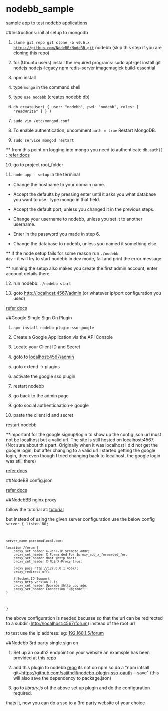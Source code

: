 # nodebb_sample
sample app to test nodebb applications

##Instructions: initial setup to mongodb

1) <code>clone git repo git clone -b v0.6.x https://github.com/NodeBB/NodeBB.git</code> nodebb (skip this step if you are cloning this repo)

2) for (Ubuntu users) install the required programs: sudo apt-get install git nodejs nodejs-legacy npm redis-server imagemagick build-essential

3) npm install 

4) type <code>mongo</code> in the command shell

5) type <code>use nodebb</code> (creates nodebb db)

6) <code>db.createUser( { user: "nodebb", pwd: "nodebb", roles: [ "readWrite" ] } )</code>

7) <code>sudo vim /etc/mongod.conf </code>

8) To enable authentication, uncomment <code>auth = true</code> Restart MongoDB.

9) <code>sudo service mongod restart</code>

** from this point on logging into mongo you need to authenticate <code>db.auth()</code> : [refer docs](http://docs.mongodb.org/manual/reference/method/db.auth/)

10) go to project root_folder

11) <code>node app --setup</code> in the terminal

* Change the hostname to your domain name.

* Accept the defaults by pressing enter until it asks you what database you want to use. Type mongo in that field.

* Accept the default port, unless you changed it in the previous steps.

* Change your username to nodebb, unless you set it to another username.

* Enter in the password you made in step 6.

* Change the database to nodebb, unless you named it something else.


** if the node setup fails for some reason run <code>./nodebb dev</code> - it will try to start nodebb in dev mode, fail and print the error message

** running the setup also makes you create the first admin account, enter account details there

12) run nodebb: <code>./nodebb start </code>

12) goto [http://localhost:4567/admin](http://localhost:4567/admin) (or whatever ip/port configuration you used)


[refer docs](https://media.readthedocs.org/pdf/nodebb/latest/nodebb.pdf)



##Google Single Sign On Plugin

1) <code>npm install nodebb-plugin-sso-google</code>

2) Create a Google Application via the API Console

3) Locate your Client ID and Secret

4) goto to [localhost:4567/admin](localhost:4567/admin)

5) goto extend -> plugins

6) activate the google sso plugin

7) restart nodebb

8) go back to the admin page

9) goto social authenticaation-> google 

10) paste the client id and secret

restart nodebb

**important for the google signup/login to show up the config.json url must not be localhost but a valid url.  The site is still hosted on localhost:4567.  (Not sure about this part. Originally when it was localhost I did not get the google login, but after changing to a valid url I started getting the google login, then even though I tried changing back to localhost, the google login was still there)

[refer docs](https://media.readthedocs.org/pdf/nodebb/latest/nodebb.pdf)

##NodeBB config.json

[refer docs](https://docs.nodebb.org/en/latest/configuring/config.html)

##NodebBB nginx proxy

follow the tutorial at: [tutorial](https://docs.nodebb.org/en/latest/configuring/proxies/nginx.html)

but instead of using the given server configuration use the below config
<code>
server {
    listen 80;

    server_name paratmodlocal.com;

    location /forum {
        proxy_set_header X-Real-IP $remote_addr;
        proxy_set_header X-Forwarded-For $proxy_add_x_forwarded_for;
        proxy_set_header Host $http_host;
        proxy_set_header X-NginX-Proxy true;

        proxy_pass http://127.0.0.1:4567/;
        proxy_redirect off;

        # Socket.IO Support
        proxy_http_version 1.1;
        proxy_set_header Upgrade $http_upgrade;
        proxy_set_header Connection "upgrade";
    }
}
</code>

the above configuration is needed becuase so that the url can be redirected to a subdir ([http://localhost:4567/forum](http://localhost:4567/forum))
instead of the root url

to test use the ip address: eg: [192.168.1.5/forum](192.168.1.5/forum)

##Nodebb 3rd party single sign on

1) Set up an oauth2 endpoint on your website
an examsple has been provided at this [repo](https://github.com/sajithdil/oauth2orize-example)

2) add this plugin to nodebb [repo](https://github.com/sajithdil/nodebb-plugin-sso-oauth)
its not on npm so do a "npm intsall git+https://github.com/sajithdil/nodebb-plugin-sso-oauth --save" (this will also save the dependency to package.json)

3) go to _library.js_ of the above set up plugin and do the configuration required.

thats it, now you can do a sso to a 3rd party website of your choice

